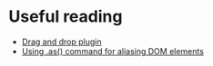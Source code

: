 # Useful reading
* [Drag and drop plugin](https://github.com/4teamwork/cypress-drag-drop)
* [Using .as() command for aliasing DOM elements](https://docs.cypress.io/guides/core-concepts/variables-and-aliases.html#Aliases)
